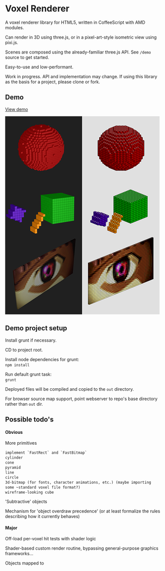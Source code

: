 # Voxel Renderer

A voxel renderer library for HTML5, written in CoffeeScript with AMD modules.  

Can render in 3D using three.js, or in a pixel-art-style isometric view using pixi.js.

Scenes are composed using the already-familiar three.js API. See `/demo` source to get started.   

Easy-to-use and low-performant.

Work in progress. API and implementation may change. If using this library as the basis for a project, please clone or fork.


## Demo  

[View demo](https://zeropointnine.github.io/voxel-renderer-html/) 

![screenshot 1](other/screenshot-half.png)
  

## Demo project setup

Install grunt if necessary.  

CD to project root.  

Install node dependencies for grunt:   
`npm install` 

Run default grunt task:  
`grunt`

Deployed files will be compiled and copied to the `out` directory.

For browser source map support, point webserver to repo's base directory rather than `out` dir. 
  

## Possible todo's

#### Obvious

More primitives  

	implement `FastRect` and `FastBitmap`
	cylinder
	cone
	pyramid
	line
	circle
	3d-bitmap (for fonts, character animations, etc.) (maybe importing some ~standard voxel file format?)
	wireframe-looking cube
	
'Subtractive' objects

Mechanism for 'object overdraw precedence' (or at least formalize the rules describing how it currently behaves) 

#### Major

Off-load per-voxel hit tests with shader logic
 
Shader-based custom render routine, bypassing general-purpose graphics frameworks...

Objects mapped to 


